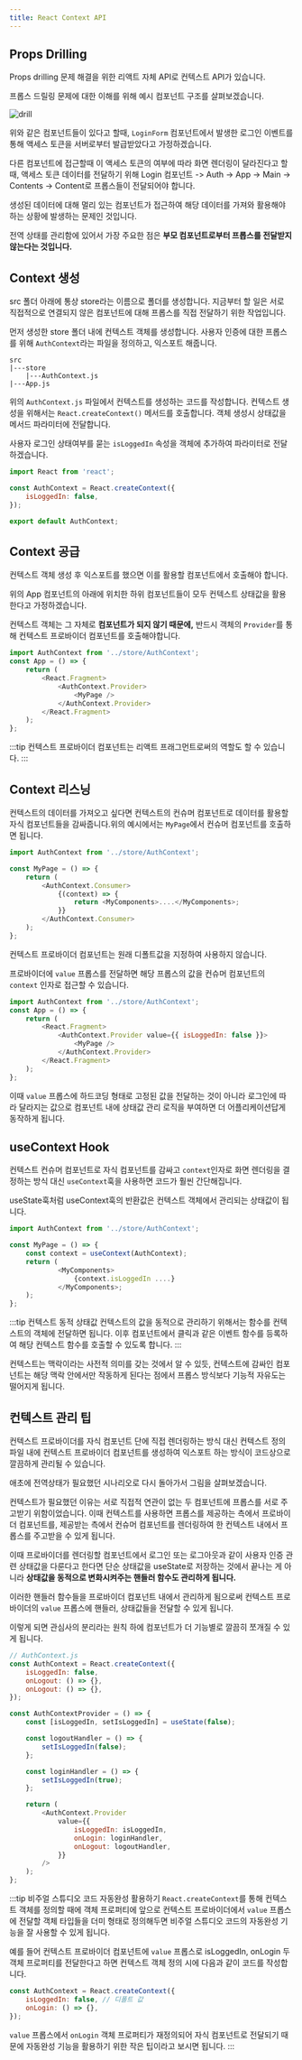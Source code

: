 ```yaml
---
title: React Context API
---
```


## Props Drilling

Props drilling 문제 해결을 위한 리액트 자체 API로 컨텍스트 API가 있습니다.

프롭스 드릴링 문제에 대한 이해를 위해 예시 컴포넌트 구조를 살펴보겠습니다.

![drill](../.vuepress/assets/react/drill.jpg)

위와 같은 컴포넌트들이 있다고 할때, `LoginForm` 컴포넌트에서 발생한 로그인 이벤트를 통해 액세스 토큰을 서버로부터 발급받았다고 가정하겠습니다.

다른 컴포넌트에 접근할때 이 액세스 토큰의 여부에 따라 화면 렌더링이 달라진다고 할때, 액세스 토큰 데이터를 전달하기 위해 Login 컴포넌트 -> Auth -> App -> Main -> Contents -> Content로 프롭스들이 전달되어야 합니다.

생성된 데이터에 대해 멀리 있는 컴포넌트가 접근하여 해당 데이터를 가져와 활용해야 하는 상황에 발생하는 문제인 것입니다.

전역 상태를 관리함에 있어서 가장 주요한 점은 **부모 컴포넌트로부터 프롭스를 전달받지 않는다는 것입니다.**

## Context 생성

src 폴더 아래에 통상 store라는 이름으로 폴더를 생성합니다. 지금부터 할 일은 서로 직접적으로 연결되지 않은 컴포넌트에 대해 프롭스를 직접 전달하기 위한 작업입니다.

먼저 생성한 store 폴더 내에 컨텍스트 객체를 생성합니다. 사용자 인증에 대한 프롭스를 위해 `AuthContext`라는 파일을 정의하고, 익스포트 해줍니다.

```
src
|---store
    |---AuthContext.js
|---App.js
```

위의 `AuthContext.js` 파일에서 컨텍스트를 생성하는 코드를 작성합니다. 컨텍스트 생성을 위해서는 `React.createContext()` 메서드를 호출합니다. 객체 생성시 상태값을 메서드 파라미터에 전달합니다.

사용자 로그인 상태여부를 묻는 `isLoggedIn` 속성을 객체에 추가하여 파라미터로 전달하겠습니다.

```js
import React from 'react';

const AuthContext = React.createContext({
    isLoggedIn: false,
});

export default AuthContext;
```

## Context 공급

컨텍스트 객체 생성 후 익스포트를 했으면 이를 활용할 컴포넌트에서 호출해야 합니다.

위의 App 컴포넌트의 아래에 위치한 하위 컴포넌트들이 모두 컨텍스트 상태값을 활용한다고 가정하겠습니다.

컨텍스트 객체는 그 자체로 **컴포넌트가 되지 않기 때문에,** 반드시 객체의 `Provider`를 통해 컨텍스트 프로바이더 컴포넌트를 호출해야합니다.

```javascript
import AuthContext from '../store/AuthContext';
const App = () => {
    return (
        <React.Fragment>
            <AuthContext.Provider>
                <MyPage />
            </AuthContext.Provider>
        </React.Fragment>
    );
};
```

:::tip
컨텍스트 프로바이더 컴포넌트는 리액트 프래그먼트로써의 역할도 할 수 있습니다.
:::

## Context 리스닝

컨텍스트의 데이터를 가져오고 싶다면 컨텍스트의 컨슈머 컴포넌트로 데이터를 활용할 자식 컴포넌트들을 감싸줍니다.위의 예시에서는 `MyPage`에서 컨슈머 컴포넌트를 호출하면 됩니다.

```js
import AuthContext from '../store/AuthContext';

const MyPage = () => {
    return (
        <AuthContext.Consumer>
            {(context) => {
                return <MyComponents>....</MyComponents>;
            }}
        </AuthContext.Consumer>
    );
};
```

컨텍스트 프로바이더 컴포넌트는 원래 디폴트값을 지정하여 사용하지 않습니다.

프로바이더에 `value` 프롭스를 전달하면 해당 프롭스의 값을 컨슈머 컴포넌트의 `context` 인자로 접근할 수 있습니다.

```javascript
import AuthContext from '../store/AuthContext';
const App = () => {
    return (
        <React.Fragment>
            <AuthContext.Provider value={{ isLoggedIn: false }}>
                <MyPage />
            </AuthContext.Provider>
        </React.Fragment>
    );
};
```

이때 `value` 프롭스에 하드코딩 형태로 고정된 값을 전달하는 것이 아니라 로그인에 따라 달라지는 값으로 컴포넌트 내에 상태값 관리 로직을 부여하면 더 어플리케이션답게 동작하게 됩니다.

## useContext Hook

컨텍스트 컨슈머 컴포넌트로 자식 컴포넌트를 감싸고 `context`인자로 화면 렌더링을 결정하는 방식 대신 `useContext`훅을 사용하면 코드가 훨씬 간단해집니다.

useState훅처럼 useContext훅의 반환값은 컨텍스트 객체에서 관리되는 상태값이 됩니다.

```javascript
import AuthContext from '../store/AuthContext';

const MyPage = () => {
    const context = useContext(AuthContext);
    return (
            <MyComponents>
                {context.isLoggedIn ....}
            </MyComponents>;
    );
};
```

:::tip 컨텍스트 동적 상태값
컨텍스트의 값을 동적으로 관리하기 위해서는 함수를 컨텍스트의 객체에 전달하면 됩니다. 이후 컴포넌트에서 클릭과 같은 이벤트 함수를 등록하여 해당 컨텍스트 함수를 호출할 수 있도록 합니다.
:::

컨텍스트는 맥락이라는 사전적 의미를 갖는 것에서 알 수 있듯, 컨텍스트에 감싸인 컴포넌트는 해당 맥락 안에서만 작동하게 된다는 점에서 프롭스 방식보다 기능적 자유도는 떨어지게 됩니다.

## 컨텍스트 관리 팁

컨텍스트 프로바이더를 자식 컴포넌트 단에 직접 렌더링하는 방식 대신 컨텍스트 정의 파일 내에 컨텍스트 프로바이더 컴포넌트를 생성하여 익스포트 하는 방식이 코드상으로 깔끔하게 관리될 수 있습니다.

애초에 전역상태가 필요했던 시나리오로 다시 돌아가서 그림을 살펴보겠습니다.

컨텍스트가 필요했던 이유는 서로 직접적 연관이 없는 두 컴포넌트에 프롭스를 서로 주고받기 위함이었습니다. 이때 컨텍스트를 사용하면 프롭스를 제공하는 측에서 프로바이더 컴포넌트를, 제공받는 측에서 컨슈머 컴포넌트를 렌더링하여 한 컨텍스트 내에서 프롭스를 주고받을 수 있게 됩니다.

이때 프로바이더를 렌더링할 컴포넌트에서 로그인 또는 로그아웃과 같이 사용자 인증 관련 상태값을 다룬다고 한다면 단순 상태값을 useState로 저장하는 것에서 끝나는 게 아니라 **상태값을 동적으로 변화시켜주는 핸들러 함수도 관리하게 됩니다.**

이러한 핸들러 함수들을 프로바이더 컴포넌트 내에서 관리하게 됨으로써 컨텍스트 프로바이더의 `value` 프롭스에 핸들러, 상태값들을 전달할 수 있게 됩니다.

이렇게 되면 관심사의 분리라는 원칙 하에 컴포넌트가 더 기능별로 깔끔히 쪼개질 수 있게 됩니다.

```javascript
// AuthContext.js
const AuthContext = React.createContext({
    isLoggedIn: false,
    onLogout: () => {},
    onLogout: () => {},
});

const AuthContextProvider = () => {
    const [isLoggedIn, setIsLoggedIn] = useState(false);

    const logoutHandler = () => {
        setIsLoggedIn(false);
    };

    const loginHandler = () => {
        setIsLoggedIn(true);
    };

    return (
        <AuthContext.Provider
            value={{
                isLoggedIn: isLoggedIn,
                onLogin: loginHandler,
                onLogout: logoutHandler,
            }}
        />
    );
};
```

:::tip 비주얼 스튜디오 코드 자동완성 활용하기
`React.createContext`를 통해 컨텍스트 객체를 정의할 때에 객체 프로퍼티에 앞으로 컨텍스트 프로바이더에서 `value` 프롭스에 전달할 객체 타입들을 더미 형태로 정의해두면 비주얼 스튜디오 코드의 자동완성 기능을 잘 사용할 수 있게 됩니다.

예를 들어 컨텍스트 프로바이더 컴포넌트에 `value` 프롭스로 isLoggedIn, onLogin 두 객체 프로퍼티를 전달한다고 하면 컨텍스트 객체 정의 시에 다음과 같이 코드를 작성합니다.

```javascript
const AuthContext = React.createContext({
    isLoggedIn: false, // 디폴트 값
    onLogin: () => {},
});
```

`value` 프롭스에서 `onLogin` 객체 프로퍼티가 재정의되어 자식 컴포넌트로 전달되기 때문에 자동완성 기능을 활용하기 위한 작은 팁이라고 보시면 됩니다.
:::
